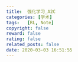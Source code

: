 ```yaml
---
title:  强化学习_A2C
categories: [学术]
tags:   [RL, Note]
copyright: false
reward: false
rating: false
related_posts: false
date: 2020-03-03 16:51:55
---
```


